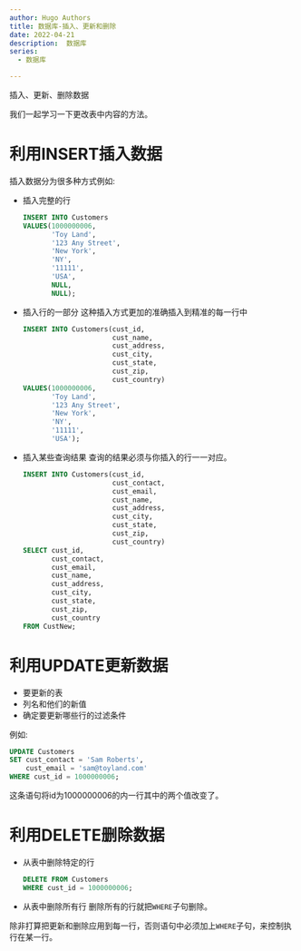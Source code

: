 ```yaml
---
author: Hugo Authors
title: 数据库-插入、更新和删除
date: 2022-04-21
description:  数据库
series:
  - 数据库

---
```

插入、更新、删除数据

我们一起学习一下更改表中内容的方法。

<!--more-->
# 利用INSERT插入数据
  插入数据分为很多种方式例如:
  - 插入完整的行
    ```sql
    INSERT INTO Customers
    VALUES(1000000006,
           'Toy Land',
           '123 Any Street',
           'New York',
           'NY',
           '11111',
           'USA',
           NULL,
           NULL);
    ```
  - 插入行的一部分
    这种插入方式更加的准确插入到精准的每一行中
    ```sql
    INSERT INTO Customers(cust_id,
                          cust_name,
                          cust_address,
                          cust_city,
                          cust_state,
                          cust_zip,
                          cust_country)
    VALUES(1000000006,
           'Toy Land',
           '123 Any Street',
           'New York',
           'NY',
           '11111',
           'USA');
    ```
  - 插入某些查询结果
    查询的结果必须与你插入的行一一对应。
    ```sql
    INSERT INTO Customers(cust_id,
                          cust_contact,
                          cust_email,
                          cust_name,
                          cust_address,
                          cust_city,
                          cust_state,
                          cust_zip,
                          cust_country)
    SELECT cust_id, 
           cust_contact, 
           cust_email,
           cust_name,
           cust_address,
           cust_city,
           cust_state,
           cust_zip,
           cust_country
    FROM CustNew;
    ```

# 利用UPDATE更新数据
  - 要更新的表
  - 列名和他们的新值
  - 确定要更新哪些行的过滤条件

  例如:
```sql
UPDATE Customers
SET cust_contact = 'Sam Roberts',
    cust_email = 'sam@toyland.com'
WHERE cust_id = 1000000006;
```
  这条语句将id为1000000006的内一行其中的两个值改变了。


# 利用DELETE删除数据
  - 从表中删除特定的行
    ```sql
    DELETE FROM Customers
    WHERE cust_id = 1000000006;
    ```
  - 从表中删除所有行
    删除所有的行就把`WHERE`子句删除。

  除非打算把更新和删除应用到每一行，否则语句中必须加上`WHERE`子句，来控制执行在某一行。





